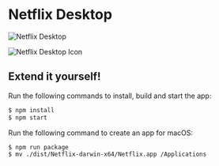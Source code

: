 # Netflix Desktop

![Netflix Desktop](https://github.com/cristianmiranda/netflix-app/blob/master/app_screenshot.png?raw=true)

![Netflix Desktop Icon](https://github.com/cristianmiranda/netflix-app/blob/master/app_icon.png?raw=true)

## Extend it yourself!

Run the following commands to install, build and start the app:

```sh
$ npm install
$ npm start
```

Run the following command to create an app for macOS:

```sh
$ npm run package
$ mv ./dist/Netflix-darwin-x64/Netflix.app /Applications
```
